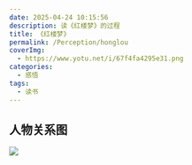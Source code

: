 ```yaml
---
date: 2025-04-24 10:15:56
description: 读《红楼梦》的过程
title: 《红楼梦》
permalink: /Perception/honglou
coverImg:
  - https://www.yotu.net/i/67f4fa4295e31.png
categories:
  - 感悟
tags:
  - 读书
---
```


## 人物关系图
![](/picture/红楼梦/人物关系图.jpg)